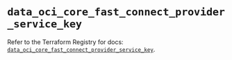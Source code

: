 # `data_oci_core_fast_connect_provider_service_key`

Refer to the Terraform Registry for docs: [`data_oci_core_fast_connect_provider_service_key`](https://registry.terraform.io/providers/oracle/oci/7.19.0/docs/data-sources/core_fast_connect_provider_service_key).
